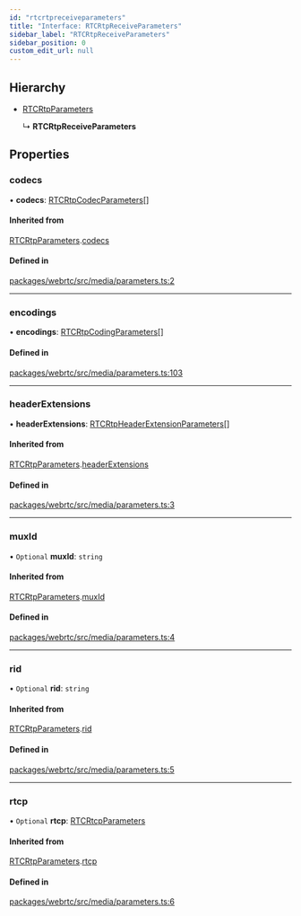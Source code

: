 ```yaml
---
id: "rtcrtpreceiveparameters"
title: "Interface: RTCRtpReceiveParameters"
sidebar_label: "RTCRtpReceiveParameters"
sidebar_position: 0
custom_edit_url: null
---
```


## Hierarchy

- [RTCRtpParameters](rtcrtpparameters.md)

  ↳ **RTCRtpReceiveParameters**

## Properties

### codecs

• **codecs**: [RTCRtpCodecParameters](../classes/rtcrtpcodecparameters.md)[]

#### Inherited from

[RTCRtpParameters](rtcrtpparameters.md).[codecs](rtcrtpparameters.md#codecs)

#### Defined in

[packages/webrtc/src/media/parameters.ts:2](https://github.com/shinyoshiaki/werift-webrtc/blob/32ca930/packages/webrtc/src/media/parameters.ts#L2)

___

### encodings

• **encodings**: [RTCRtpCodingParameters](../classes/rtcrtpcodingparameters.md)[]

#### Defined in

[packages/webrtc/src/media/parameters.ts:103](https://github.com/shinyoshiaki/werift-webrtc/blob/32ca930/packages/webrtc/src/media/parameters.ts#L103)

___

### headerExtensions

• **headerExtensions**: [RTCRtpHeaderExtensionParameters](../classes/rtcrtpheaderextensionparameters.md)[]

#### Inherited from

[RTCRtpParameters](rtcrtpparameters.md).[headerExtensions](rtcrtpparameters.md#headerextensions)

#### Defined in

[packages/webrtc/src/media/parameters.ts:3](https://github.com/shinyoshiaki/werift-webrtc/blob/32ca930/packages/webrtc/src/media/parameters.ts#L3)

___

### muxId

• `Optional` **muxId**: `string`

#### Inherited from

[RTCRtpParameters](rtcrtpparameters.md).[muxId](rtcrtpparameters.md#muxid)

#### Defined in

[packages/webrtc/src/media/parameters.ts:4](https://github.com/shinyoshiaki/werift-webrtc/blob/32ca930/packages/webrtc/src/media/parameters.ts#L4)

___

### rid

• `Optional` **rid**: `string`

#### Inherited from

[RTCRtpParameters](rtcrtpparameters.md).[rid](rtcrtpparameters.md#rid)

#### Defined in

[packages/webrtc/src/media/parameters.ts:5](https://github.com/shinyoshiaki/werift-webrtc/blob/32ca930/packages/webrtc/src/media/parameters.ts#L5)

___

### rtcp

• `Optional` **rtcp**: [RTCRtcpParameters](../classes/rtcrtcpparameters.md)

#### Inherited from

[RTCRtpParameters](rtcrtpparameters.md).[rtcp](rtcrtpparameters.md#rtcp)

#### Defined in

[packages/webrtc/src/media/parameters.ts:6](https://github.com/shinyoshiaki/werift-webrtc/blob/32ca930/packages/webrtc/src/media/parameters.ts#L6)
